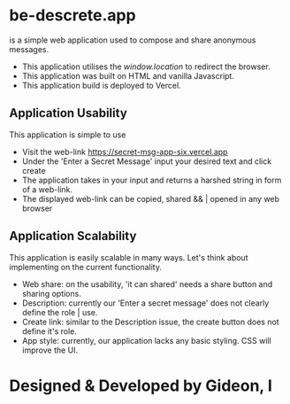 # be-descrete.app
is a simple web application used to compose and share anonymous messages.

- This application utilises the *window.location* to redirect the browser.
- This application was built on HTML and vanilla Javascript.
- This application build is deployed to Vercel.

## Application Usability
This application is simple to use 

- Visit the web-link https://secret-msg-app-six.vercel.app
- Under the 'Enter a Secret Message' input your desired text and click create
- The application takes in your input and returns a harshed string in form of a web-link.
- The displayed web-link can be copied, shared && | opened in any web browser

## Application Scalability
This application is easily scalable in many ways.
Let's think about implementing on the current functionality.

- Web share: on the usability, 'it can shared' needs a share button and sharing options.
- Description: currently our 'Enter a secret message' does not clearly define the role | use.
- Create link: similar to the Description issue, the create button does not define it's role.
- App style: currently, our application lacks any basic styling. CSS will improve the UI.

# Designed & Developed by Gideon, I
